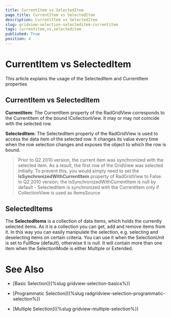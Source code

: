 ```yaml
---
title: CurrentItem vs SelectedItem
page_title: CurrentItem vs SelectedItem
description: CurrentItem vs SelectedItem
slug: gridview-selection-selecteditem-currentitem
tags: currentitem,vs,selecteditem
published: True
position: 4
---
```


# CurrentItem vs SelectedItem

This article explains the usage of the SelectedItem and CurrentItem properties

## CurrentItem vs SelectedItem

__CurrentItem__: The CurrentItem property of the RadGridView corresponds to the CurrentItem of the bound ICollectionView. It may or may not coincide with the selected row.
        
__SelectedItem__: The SelectedItem property of the RadGridView is used to access the data item of the selected row. It changes its value every time when the row selection changes and exposes the object to which the row is bound.
        
>Prior to Q2 2010 version, the current item was synchronized with the selected item. As a result, the first row of the GridView was selected initially. To prevent this, you would simply need to set the __IsSynchronizedWithCurrentItem__ property of RadGridView to False. In Q2 2010 version, the IsSynchronizedWithCurrentItem is null by default - SelectedItem is synchronized with the CurrentItem only if CollectionView is used as ItemsSource

## SelectedItems

The __SelectedItems__ is a collection of data items, which holds the currently selected items. As it is a collection you can get, add and remove items from it. In this way you can easily manipulate the selection, e.g. selecting and deselecting items on certain criteria. You can use it when the SelectionUnit is set to FullRow (default), otherwise it is null. It will contain more than one item when the SelectionMode is either Multiple or Extended.

# See Also

 * [Basic Selection]({%slug gridview-selection-basics%})

 * [Programmatic Selection]({%slug radgridview-selection-programmatic-selection%})

 * [Multiple Selection]({%slug gridview-multiple-selection%})
